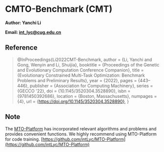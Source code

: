 # CMTO-Benchmark (CMT)

**Author: Yanchi Li**

**Email: int_lyc@cug.edu.cn**

## Reference

> @InProceedings{Li2022CMT-Benchmark,
>  author    = {Li, Yanchi and Gong, Wenyin and Li, Shuijia},
>  booktitle = {Proceedings of the Genetic and Evolutionary Computation Conference Companion},
>  title     = {Evolutionary Constrained Multi-Task Optimization: Benchmark Problems and Preliminary Results},
>  year      = {2022},
>  pages     = {443–446},
>  publisher = {Association for Computing Machinery},
>  series    = {GECCO '22},
>  doi       = {10.1145/3520304.3528890},
>  isbn      = {9781450392686},
>  location  = {Boston, Massachusetts},
>  numpages  = {4},
>  url       = {https://doi.org/10.1145/3520304.3528890},
}

## Note

The [MTO-Platform](https://github.com/intLyc/MTO-Platform) has incorporated relevant algorithms and problems and provides convenient functions. We highly recommend using MTO-Platform for code training. [https://github.com/intLyc/MTO-Platform](https://github.com/intLyc/MTO-Platform)
